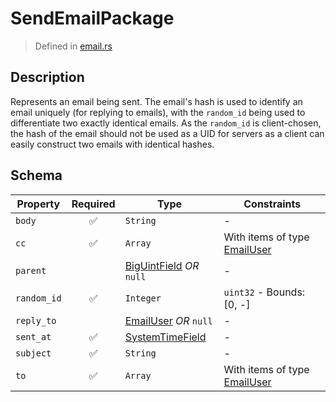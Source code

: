 # SendEmailPackage
> Defined in [email.rs](../../../interface/src/interface/email.rs)

## Description
Represents an email being sent. The email's hash is used to identify an email uniquely (for
replying to emails), with the `random_id` being used to differentiate two exactly identical
emails. As the `random_id` is client-chosen, the hash of the email should not be used as a UID
for servers as a client can easily construct two emails with identical hashes.

## Schema

| Property | Required | Type | Constraints |
| --- | :---: | --- | --- |
| `body` | ✅ | `String` |  -  |
| `cc` | ✅ | `Array` | With items of type [EmailUser](../email/EmailUser.md) |
| `parent` |    | [BigUintField](../fields/big_uint/BigUintField.md) *OR* `null` |  -  |
| `random_id` | ✅ | `Integer` | `uint32` - Bounds: [0, -] |
| `reply_to` |    | [EmailUser](../email/EmailUser.md) *OR* `null` |  -  |
| `sent_at` | ✅ | [SystemTimeField](../fields/system_time/SystemTimeField.md) |  -  |
| `subject` | ✅ | `String` |  -  |
| `to` | ✅ | `Array` | With items of type [EmailUser](../email/EmailUser.md) |


